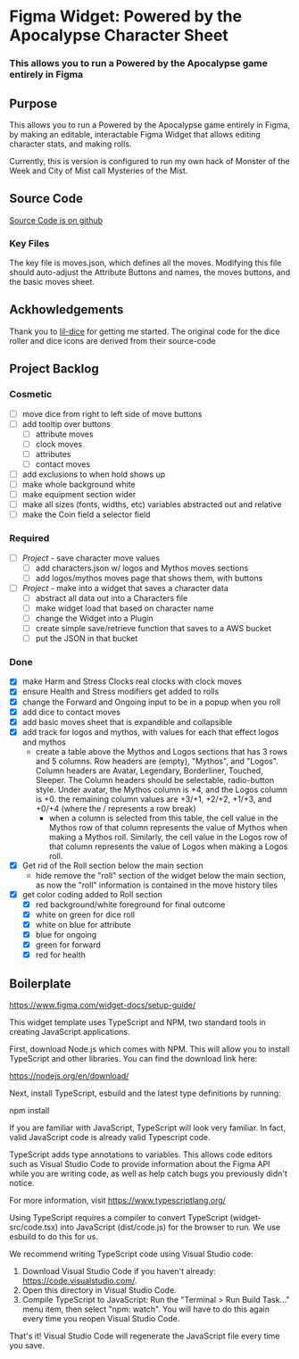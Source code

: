 # Figma Widget: Powered by the Apocalypse Character Sheet 

### This allows you to run a Powered by the Apocalypse game entirely in Figma
## Purpose
This allows you to run a Powered by the Apocalypse game entirely in Figma, by making an editable, interactable Figma Widget that allows editing character stats, and making rolls.

Currently, this is version is configured to run my own hack of Monster of the Week and City of Mist call Mysteries of the Mist.

## Source Code
[Source Code is on github](https://github.com/dannwebster/pbta-char-sheet-figma-widget)

### Key Files
The key file is moves.json, which defines all the moves. Modifying this file should auto-adjust the Attribute Buttons and names, the moves buttons, and the basic moves sheet.

## Ackhowledgements

Thank you to [lil-dice](https://www.figma.com/community/widget/1031933047254087478) for getting me started. The original code for the dice roller and dice icons are derived from their source-code

## Project Backlog
### Cosmetic
- [ ] move dice from right to left side of move buttons
- [ ] add tooltip over buttons
   - [ ] attribute moves
   - [ ] clock moves
   - [ ] attributes
   - [ ] contact moves
- [ ] add exclusions to when hold shows up
- [ ] make whole background white
- [ ] make equipment section wider
- [ ] make all sizes (fonts, widths, etc) variables abstracted out and relative
- [ ] make the Coin field a selector field
### Required
- [ ] *Project* - save character move values
   - [ ] add characters.json w/ logos and Mythos moves sections
   - [ ] add logos/mythos moves page that shows them, with buttons
- [ ] *Project* - make into a widget that saves a character data
   - [ ] abstract all data out into a Characters file
   - [ ] make widget load that based on character name
   - [ ] change the Widget into a Plugin
   - [ ] create simple save/retrieve function that saves to a AWS bucket
   - [ ] put the JSON in that bucket

### Done
- [x] make Harm and Stress Clocks real clocks with clock moves
- [x] ensure Health and Stress modifiers get added to rolls
- [x] change the Forward and Ongoing input to be in a popup when you roll
- [x] add dice to contact moves
- [x] add basic moves sheet that is expandible and collapsible
- [x] add track  for logos and mythos, with values for each that effect logos and mythos
   - create a table above the Mythos and Logos sections that has 3 rows and 5 columns. Row headers are (empty), "Mythos", and "Logos". Column headers are Avatar, Legendary, Borderliner, Touched, Sleeper. The Column headers should be selectable, radio-button style. Under avatar, the Mythos column is +4, and the Logos column is +0. the remaining column values are +3/+1, +2/+2, +1/+3, and +0/+4 (where the / represents a row break)
      - when a column is selected from this table, the cell value in the Mythos row of that column represents the value of Mythos when making a Mythos roll. Similarly, the cell value in the Logos row of that column represents the value of Logos when making a Logos roll.
- [x] Get rid of the Roll section below the main section
   - hide remove the "roll" section of the widget below the main section, as now the "roll" information is contained in the move history tiles
- [x] get color coding added to Roll section
   - [x] red background/white foreground for final outcome
   - [x] white on green for dice roll
   - [x] white on blue for attribute
   - [x] blue for ongoing
   - [x] green for forward
   - [x] red for health
   
## Boilerplate
https://www.figma.com/widget-docs/setup-guide/

This widget template uses TypeScript and NPM, two standard tools in creating JavaScript applications.

First, download Node.js which comes with NPM. This will allow you to install TypeScript and other
libraries. You can find the download link here:

https://nodejs.org/en/download/

Next, install TypeScript, esbuild and the latest type definitions by running:

npm install

If you are familiar with JavaScript, TypeScript will look very familiar. In fact, valid JavaScript code
is already valid Typescript code.

TypeScript adds type annotations to variables. This allows code editors such as Visual Studio Code
to provide information about the Figma API while you are writing code, as well as help catch bugs
you previously didn't notice.

For more information, visit https://www.typescriptlang.org/

Using TypeScript requires a compiler to convert TypeScript (widget-src/code.tsx) into JavaScript (dist/code.js)
for the browser to run. We use esbuild to do this for us.

We recommend writing TypeScript code using Visual Studio code:

1. Download Visual Studio Code if you haven't already: https://code.visualstudio.com/.
2. Open this directory in Visual Studio Code.
3. Compile TypeScript to JavaScript: Run the "Terminal > Run Build Task..." menu item,
   then select "npm: watch". You will have to do this again every time
   you reopen Visual Studio Code.

That's it! Visual Studio Code will regenerate the JavaScript file every time you save.

